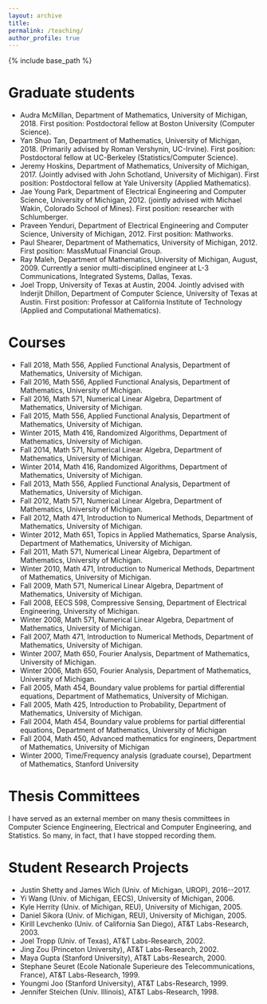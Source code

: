 ```yaml
---
layout: archive
title: 
permalink: /teaching/
author_profile: true
---
```


{% include base_path %}

<!-- {% for post in site.teaching reversed %}
  {% include archive-single.html %}
{% endfor %}
 -->

Graduate students
=====
<ul>
    <li>Audra McMillan, Department of Mathematics, University of Michigan, 2018. First position: Postdoctoral fellow at Boston University (Computer Science). </li>
    <li>Yan Shuo Tan, Department of Mathematics, University of Michigan, 2018. (Primarily advised by Roman Vershynin, UC-Irvine). First position: Postdoctoral fellow at UC-Berkeley (Statistics/Computer Science).</li>
    <li>Jeremy Hoskins, Department of Mathematics, University of Michigan, 2017. (Jointly advised with John Schotland, University of Michigan). First position: Postdoctoral fellow at Yale University (Applied Mathematics).</li>
    <li>Jae Young Park, Department of Electrical Engineering and Computer Science, University of Michigan, 2012. (jointly advised with Michael Wakin, Colorado School of Mines). First position: researcher with Schlumberger.</li>
    <li>Praveen Yenduri, Department of Electrical Engineering and Computer Science, University of Michigan, 2012. First position: Mathworks.</li>
    <li>Paul Shearer, Department of Mathematics, University of Michigan, 2012. First position: MassMutual Financial Group.</li>
    <li>Ray Maleh, Department of Mathematics, University of Michigan, August, 2009. Currently a senior multi-disciplined engineer at L-3 Communications, Integrated Systems, Dallas, Texas.</li>
    <li>Joel Tropp, University of Texas at Austin, 2004. Jointly advised with Inderjit Dhillon, Department of Computer Science, University of Texas at Austin. First position: Professor at California Institute of Technology (Applied and Computational Mathematics).</li>
</ul>

Courses
======
<ul>
    <li>Fall 2018, Math 556, Applied Functional Analysis, Department of Mathematics, University of Michigan.
    </li>
    <li>Fall 2016, Math 556, Applied Functional Analysis, Department of Mathematics, University of Michigan.
    </li>
    <li>Fall 2016, Math 571, Numerical Linear Algebra, Department of Mathematics, University of Michigan.
    </li>
    <li>Fall 2015, Math 556, Applied Functional Analysis, Department of Mathematics, University of Michigan.
    </li>
    <li>Winter 2015, Math 416, Randomized Algorithms, Department of Mathematics, University of Michigan.
    </li>
    <li>Fall 2014, Math 571, Numerical Linear Algebra, Department of Mathematics, University of Michigan.
    </li>
    <li>Winter 2014, Math 416, Randomized Algorithms, Department of Mathematics, University of Michigan.
    </li>
    <li>Fall 2013, Math 556, Applied Functional Analysis, Department of Mathematics, University of Michigan.
    </li>
    <li>Fall 2012, Math 571, Numerical Linear Algebra, Department of Mathematics, University of Michigan.
    </li>
    <li>Fall 2012, Math 471, Introduction to Numerical Methods, Department of Mathematics, University of Michigan.
    </li>
    <li>Winter 2012, Math 651, Topics in Applied Mathematics, Sparse Analysis, Department of Mathematics, University of Michigan.
    </li>
    <li>Fall 2011, Math 571, Numerical Linear Algebra, Department of Mathematics, University of Michigan.
    </li>
    <li>Winter 2010, Math 471, Introduction to Numerical Methods, Department of Mathematics, University of Michigan.
    </li>
    <li>Fall 2009, Math 571, Numerical Linear Algebra, Department of Mathematics, University of Michigan.
    </li>
    <li>Fall 2008, EECS 598, Compressive Sensing, Department of Electrical Engineering, University of Michigan.
    </li>
    <li>Winter 2008, Math 571, Numerical Linear Algebra, Department of Mathematics, University of Michigan.
    </li>
    <li>Fall 2007, Math 471, Introduction to Numerical Methods, Department of Mathematics, University of Michigan.
    </li>
    <li>Winter 2007, Math 650, Fourier Analysis, Department of Mathematics, University of Michigan.
    </li>
    <li>Winter 2006, Math 650, Fourier Analysis, Department of Mathematics, University of Michigan.
    </li>
    <li>Fall 2005, Math 454, Boundary value problems for partial differential equations, Department of Mathematics, University of Michigan.
    </li>
    <li>Fall 2005, Math 425, Introduction to Probability, Department of Mathematics, University of Michigan.
    </li>
    <li>Fall 2004, Math 454, Boundary value problems for partial differential equations, Department of Mathematics, University of Michigan
    </li>
    <li>Fall 2004, Math 450, Advanced mathematics for engineers, Department of Mathematics, University of Michigan
    </li>
    <li>Winter 2000, Time/Frequency analysis (graduate course), Department of Mathematics, Stanford University
    </li>
</ul>



Thesis Committees
===========
I have served as an external member on many thesis committees in Computer Science Engineering, Electrical and Computer Engineering, and Statistics. So many, in fact, that I have stopped recording them.

Student Research Projects
=======
<ul>
    <li>Justin Shetty and James Wich (Univ. of Michigan, UROP), 2016--2017. </li>
    <li>Yi Wang (Univ. of Michigan, EECS), University of Michigan, 2006.
    </li>
    <li>Kyle Herrity (Univ. of Michigan, REU), University of Michigan, 2005.
    </li>
    <li>Daniel Sikora (Univ. of Michigan, REU), University of Michigan, 2005.
    </li>
    <li>Kirill Levchenko (Univ. of California San Diego), AT&amp;T Labs-Research, 2003.
    </li>
    <li>Joel Tropp (Univ. of Texas), AT&amp;T Labs-Research, 2002.
    </li>
    <li>Jing Zou (Princeton University), AT&amp;T Labs-Research, 2002.
    </li>
    <li>Maya Gupta (Stanford University), AT&amp;T Labs-Research, 2000.
    </li>
    <li>Stephane Seuret (Ecole Nationale Superieure des Telecommunications, France), AT&amp;T Labs-Research, 1999.
    </li>
    <li>Youngmi Joo (Stanford University), AT&amp;T Labs-Research, 1999.
    </li>
    <li>Jennifer Steichen (Univ. Illinois), AT&amp;T Labs-Research, 1998.
    </li>
</ul>